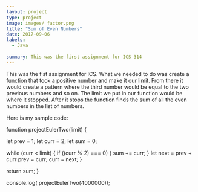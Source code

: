 ```yaml
---
layout: project
type: project
image: images/ factor.png
title: "Sum of Even Numbers"
date: 2017-09-06
labels:
  - Java
  
summary: This was the first assignment for ICS 314
---
```

This was the fist assignment for ICS. What we needed to do was create a function that took a positive number and make it our limit. From there it would create a pattern where the third number would be equal to the two previous numbers and so on. The limit we put in our function would be where it stopped. After it stops the function finds the sum of all the even numbers in the list of numbers.

Here is my sample code:

function projectEulerTwo(limit) {

  let prev = 1;
  let curr = 2;
  let sum = 0;

  while (curr < limit) {
    if ((curr % 2) === 0) {
      sum += curr;
    }
    let next = prev + curr
    prev = curr;
    curr = next;
  }

  return sum;
}

console.log( projectEulerTwo(4000000));

